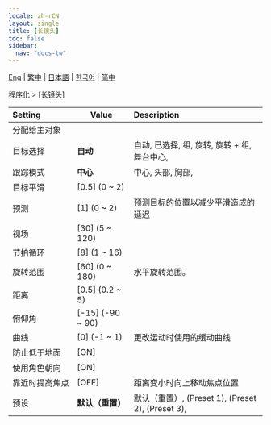 ```yaml
---
locale: zh-rCN
layout: single
title: [长镜头]
toc: false
sidebar:
  nav: "docs-tw"
---
```

[Eng](/dancexr/menu/2025.4/motion/long_take) | [繁中](/tw/dancexr/menu/2025.4/motion/long_take) | [日本語](/jp/dancexr/menu/2025.4/motion/long_take) | [한국어](/kr/dancexr/menu/2025.4/motion/long_take) | [简中](/zh/dancexr/menu/2025.4/motion/long_take)

[程序化](../menu#程序化) > [长镜头]



| Setting | Value | Description |
| :--- | --- | :--- |
|<nobr>分配给主对象</nobr>|| 
|<nobr>目标选择</nobr>| **自动** | 自动, 已选择, 组, 旋转, 旋转 + 组, 舞台中心,  |
|<nobr>跟踪模式</nobr>| **中心** | 中心, 头部, 胸部,  |
|<nobr>目标平滑</nobr>| [0.5] (0 ~ 2) | 
|<nobr>预测</nobr>| [1] (0 ~ 2) | 预测目标的位置以减少平滑造成的延迟
|<nobr>视场</nobr>| [30] (5 ~ 120) | 
|<nobr>节拍循环</nobr>| [8] (1 ~ 16) | 
|<nobr>旋转范围</nobr>| [60] (0 ~ 180) | 水平旋转范围。
|<nobr>距离</nobr>| [0.5] (0.2 ~ 5) | 
|<nobr>俯仰角</nobr>| [-15] (-90 ~ 90) | 
|<nobr>曲线</nobr>| [0] (-1 ~ 1) | 更改运动时使用的缓动曲线
|<nobr>防止低于地面</nobr>| [ON] | 
|<nobr>使用角色朝向</nobr>| [ON] | 
|<nobr>靠近时提高焦点</nobr>| [OFF] | 距离变小时向上移动焦点位置
|<nobr>预设</nobr>| **默认（重置）** | 默认（重置）, (Preset 1), (Preset 2), (Preset 3),  |
